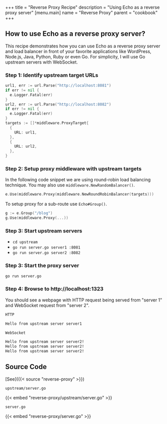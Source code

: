 +++
title = "Reverse Proxy Recipe"
description = "Using Echo as a reverse proxy server"
[menu.main]
  name = "Reverse Proxy"
  parent = "cookbook"
+++

## How to use Echo as a reverse proxy server?

This recipe demonstrates how you can use Echo as a reverse proxy server and load balancer in front of your favorite applications like WordPress, Node.js, Java, Python, Ruby or even Go. For simplicity, I will use Go upstream servers with WebSocket.

### Step 1: Identify upstream target URLs

```go
url1, err := url.Parse("http://localhost:8081")
if err != nil {
  e.Logger.Fatal(err)
}
url2, err := url.Parse("http://localhost:8082")
if err != nil {
  e.Logger.Fatal(err)
}
targets := []*middleware.ProxyTarget{
  {
    URL: url1,
  },
  {
    URL: url2,
  },
}
```

### Step 2: Setup proxy middleware with upstream targets

In the following code snippet we are using round-robin load balancing technique. You may also use `middleware.NewRandomBalancer()`.

```go
e.Use(middleware.Proxy(middleware.NewRoundRobinBalancer(targets)))
```

To setup proxy for a sub-route use `Echo#Group()`.

```go
g := e.Group("/blog")
g.Use(middleware.Proxy(...))
```

### Step 3: Start upstream servers

- `cd upstream`
- `go run server.go server1 :8081`
- `go run server.go server2 :8082`

### Step 3: Start the proxy server

```sh
go run server.go
```

### Step 4: Browse to http://localhost:1323

You should see a webpage with HTTP request being served from "server 1" and WebSocket request from "server 2".

```sh
HTTP

Hello from upstream server server1

WebSocket

Hello from upstream server server2!
Hello from upstream server server2!
Hello from upstream server server2!
```

## Source Code

[See]({{< source "reverse-proxy" >}})

`upstream/server.go`

{{< embed "reverse-proxy/upstream/server.go" >}}

`server.go`

{{< embed "reverse-proxy/server.go" >}}

